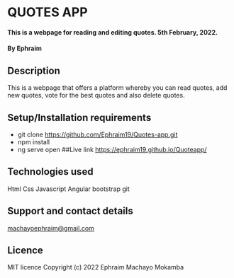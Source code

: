 # QUOTES APP
#### This is a webpage for reading and editing quotes. 5th February, 2022.
#### By Ephraim
## Description
This is a webpage that offers a platform whereby you can read quotes, add new quotes, vote for the best quotes and also delete quotes. 
## Setup/Installation requirements
* git clone https://github.com/Ephraim19/Quotes-app.git
* npm install
* ng serve open
##Live link
https://ephraim19.github.io/Quoteapp/
## Technologies used
Html
Css
Javascript
Angular
bootstrap
git
## Support and contact details
machayoephraim@gmail.com
## Licence
MIT licence
Copyright (c) 2022 Ephraim Machayo Mokamba
